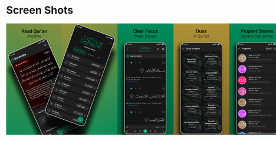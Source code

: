 # Screen Shots 

<div align="center" style="width:100%; display:flex; justify-content:space-between;">
      <img src="fastlane/metadata/android/en-US/images/phoneScreenshots/Screenshot_1.jpg" alt='Screenshot 1' width='30%' />
      <img src="fastlane/metadata/android/en-US/images/phoneScreenshots/Screenshot_2.jpg" alt='Screenshot 2' width='30%' />
      <img src="fastlane/metadata/android/en-US/images/phoneScreenshots/Screenshot_3.jpg" alt='Screenshot 3' width='30%' />
      <img src="fastlane/metadata/android/en-US/images/phoneScreenshots/Screenshot_4.jpg" alt='Screenshot 4' width='30%' />
      <img src="fastlane/metadata/android/en-US/images/phoneScreenshots/Screenshot_5.jpg" alt='Screenshot 5' width='30%' />
      <img src="fastlane/metadata/android/en-US/images/phoneScreenshots/Screenshot_6.jpg" alt='Screenshot 6' width='30%' />
      <img src="fastlane/metadata/android/en-US/images/phoneScreenshots/Screenshot_7.jpg" alt='Screenshot 7' width='30%' />
      <img src="fastlane/metadata/android/en-US/images/phoneScreenshots/Screenshot_8.jpg" alt='Screenshot 8' width='30%' />
      <img src="fastlane/metadata/android/en-US/images/phoneScreenshots/Screenshot_9.jpg" alt='Screenshot 9' width='30%' />
      <img src="fastlane/metadata/android/en-US/images/phoneScreenshots/Screenshot_10.jpg" alt='Screenshot 10' width='30%' />
      <img src="fastlane/metadata/android/en-US/images/phoneScreenshots/Screenshot_11.jpg" alt='Screenshot 11' width='30%' />
      <img src="fastlane/metadata/android/en-US/images/phoneScreenshots/Screenshot_12.jpg" alt='Screenshot 12' width='30%' />
      <img src="fastlane/metadata/android/en-US/images/phoneScreenshots/Screenshot_13.jpg" alt='Screenshot 13' width='30%' />
      <img src="fastlane/metadata/android/en-US/images/phoneScreenshots/Screenshot_14.jpg" alt='Screenshot 14' width='30%' />
      <img src="fastlane/metadata/android/en-US/images/phoneScreenshots/Screenshot_15.jpg" alt='Screenshot 15' width='30%' />
</div>

